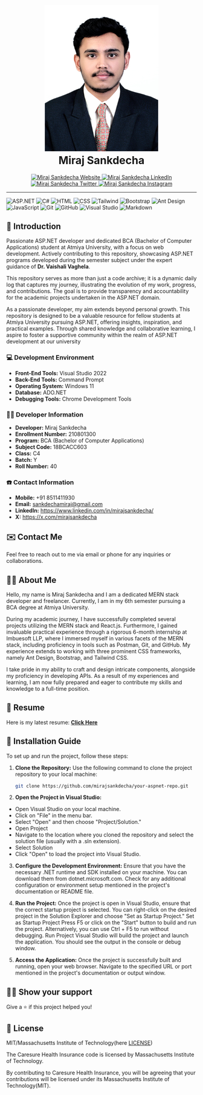 <h1 align="center">
<a href="https://portfolio-master-sable-seven.vercel.app/" target="_blank">
<img src="https://github.com/mirajsankdecha/Portfolio-master/blob/main/src/Assets/about.png" alt="Miraj Sankdecha Portfolio" width="300">
</a>
<br>
Miraj Sankdecha
</h1>

<p align="center">
<a href="https://portfolio-master-sable-seven.vercel.app/" target="_blank">
<img src="https://img.shields.io/badge/Website-DC143C?style=for-the-badge&logo=medium&logoColor=white" alt="Miraj Sankdecha Website" />
</a>
<a href="https://www.linkedin.com/in/mirajsankdecha/" target="_blank">
<img src="https://img.shields.io/badge/LinkedIn-0077B5?style=for-the-badge&logo=linkedin&logoColor=white" alt="Miraj Sankdecha LinkedIn" />
</a>
<a href="https://twitter.com/mirajsankdecha" target="_blank">
<img src="https://img.shields.io/badge/Twitter-1DA1F2?style=for-the-badge&logo=twitter&logoColor=white" alt="Miraj Sankdecha Twitter" />
</a>
<a href="https://www.instagram.com/mirajgajjar731/?igshid=MzNlNGNkZWQ4Mg%3D%3D" target="_blank">
<img src="https://img.shields.io/badge/Instagram-fe4164?style=for-the-badge&logo=instagram&logoColor=white" alt="Miraj Sankdecha Instagram" />
</a> 
</p>

-- -

 ![ASP.NET](https://img.shields.io/badge/ASP.NET-512BD4?style=for-the-badge&logo=.net&logoColor=white)
 ![C#](https://img.shields.io/badge/C%23-239120?style=for-the-badge&logo=c-sharp&logoColor=white)
 ![HTML](https://img.shields.io/badge/HTML5-E34F26?style=for-the-badge&logo=html5&logoColor=white)
 ![CSS](https://img.shields.io/badge/CSS-1572B6?style=for-the-badge&logo=css3&logoColor=white)
 ![Tailwind](https://img.shields.io/badge/Tailwind_CSS-092749?style=for-the-badge&logo=tailwindcss&logoColor=06B6D4&labelColor=000000)
 ![Bootstrap](https://img.shields.io/badge/Bootstrap-7952B3?style=for-the-badge&logo=bootstrap&logoColor=white)
 ![Ant Design](https://img.shields.io/badge/Ant_Design-0170FE?style=for-the-badge&logo=ant-design&logoColor=white)
 ![JavaScript](https://img.shields.io/badge/JavaScript-F7DF1E?style=for-the-badge&logo=javascript&logoColor=black)
 ![Git](https://img.shields.io/badge/Git-F05032?style=for-the-badge&logo=git&logoColor=white)
 ![GitHub](https://img.shields.io/badge/GitHub-181717?style=for-the-badge&logo=github&logoColor=white)
 ![Visual Studio](https://img.shields.io/badge/Visual_Studio-5C2D91?style=for-the-badge&logo=visual%20studio&logoColor=white)
 ![Markdown](https://img.shields.io/badge/Markdown-000000?style=for-the-badge&logo=markdown&logoColor=white)


## :pushpin: Introduction

Passionate ASP.NET developer and dedicated BCA (Bachelor of Computer Applications) student at Atmiya University, with a focus on web development. Actively contributing to this repository, showcasing ASP.NET programs developed during the semester subject under the expert guidance of **Dr. Vaishali Vaghela**.

This repository serves as more than just a code archive; it is a dynamic daily log that captures my journey, illustrating the evolution of my work, progress, and contributions. The goal is to provide transparency and accountability for the academic projects undertaken in the ASP.NET domain.

As a passionate developer, my aim extends beyond personal growth. This repository is designed to be a valuable resource for fellow students at Atmiya University pursuing ASP.NET, offering insights, inspiration, and practical examples. Through shared knowledge and collaborative learning, I aspire to foster a supportive community within the realm of ASP.NET development at our university

### :computer: Development Environment

- **Front-End Tools:** Visual Studio 2022
- **Back-End Tools:** Command Prompt
- **Operating System:** Windows 11
- **Database:** ADO.NET
- **Debugging Tools:** Chrome Development Tools

### :man_technologist: Developer Information

- **Developer:** Miraj Sankdecha
- **Enrollment Number:** 210801300
- **Program:** BCA (Bachelor of Computer Applications)
- **Subject Code:** 18BCACC603
- **Class:** C4
- **Batch:** Y
- **Roll Number:** 40

### :phone: Contact Information

- **Mobile:** +91 8511411930
- **Email:** sankdechamiraj@gmail.com
- **LinkedIn:** https://www.linkedin.com/in/mirajsankdecha/
- **X:** https://x.com/mirajsankdecha

## :envelope: Contact Me

Feel free to reach out to me via email or phone for any inquiries or collaborations.

## :man_technologist: About Me

Hello, my name is Miraj Sankdecha and I am a dedicated MERN stack developer and freelancer. Currently, I am in my 6th semester pursuing a BCA degree at Atmiya University.

During my academic journey, I have successfully completed several projects utilizing the MERN stack and React.js. Furthermore, I gained invaluable practical experience through a rigorous 6-month internship at Imbuesoft LLP, where I immersed myself in various facets of the MERN stack, including proficiency in tools such as Postman, Git, and GitHub. My experience extends to working with three prominent CSS frameworks, namely Ant Design, Bootstrap, and Tailwind CSS.

I take pride in my ability to craft and design intricate components, alongside my proficiency in developing APIs. As a result of my experiences and learning, I am now fully prepared and eager to contribute my skills and knowledge to a full-time position.

## :page_facing_up: Resume

Here is my latest resume: **[Click Here](https://drive.google.com/file/d/1HO9p2HsdqrXpN-08T3BGXHhwezY6YALH/view)**

## :wrench: Installation Guide

To set up and run the project, follow these steps:

1. **Clone the Repository:** Use the following command to clone the project repository to your local machine:

   ```bash
   git clone https://github.com/mirajsankdecha/your-aspnet-repo.git
   
2. **Open the Project in Visual Studio:**
- Open Visual Studio on your local machine.
- Click on "File" in the menu bar.
- Select "Open" and then choose "Project/Solution."
- Open Project
- Navigate to the location where you cloned the repository and select the solution file (usually with a .sln extension).
- Select Solution
- Click "Open" to load the project into Visual Studio.

3. **Configure the Development Environment:**
Ensure that you have the necessary .NET runtime and SDK installed on your machine. You can download them from dotnet.microsoft.com.
Check for any additional configuration or environment setup mentioned in the project's documentation or README file.

4. **Run the Project:**
Once the project is open in Visual Studio, ensure that the correct startup project is selected. You can right-click on the desired project in the Solution Explorer and choose "Set as Startup Project."
Set as Startup Project
Press F5 or click on the "Start" button to build and run the project. Alternatively, you can use Ctrl + F5 to run without debugging.
Run Project
Visual Studio will build the project and launch the application. You should see the output in the console or debug window.

5. **Access the Application:**
Once the project is successfully built and running, open your web browser.
Navigate to the specified URL or port mentioned in the project's documentation or output window.


## :man_astronaut: Show your support

Give a ⭐️ if this project helped you!

## :page_facing_up: License

MIT/Massachusetts Institute of Technology(here [LICENSE](https://github.com/mirajsankdecha/ASP.NET/blob/main/LICENSE))

The Caresure Health Insurance code is licensed by Massachusetts Institute of Technology.

By contributing to Caresure Health Insurance, you will be agreeing that your contributions will be licensed under its Massachusetts Institute of Technology(MIT).
